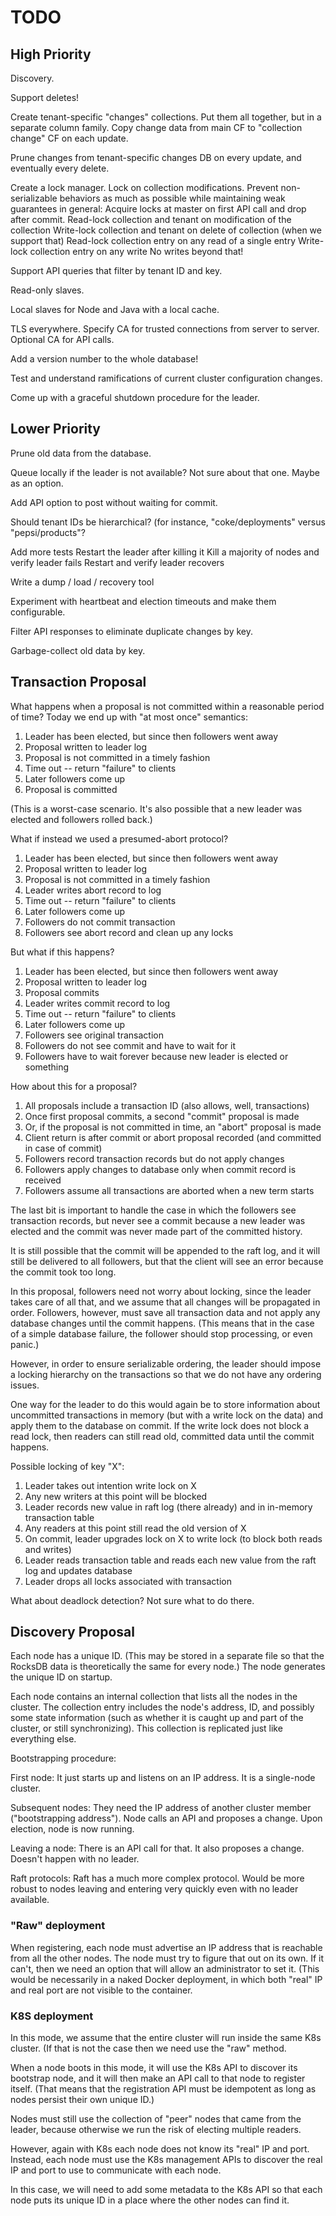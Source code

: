 # TODO

## High Priority

Discovery.

Support deletes!

Create tenant-specific "changes" collections. Put them all together, but in a separate column family.
Copy change data from main CF to "collection change" CF on each update.

Prune changes from tenant-specific changes DB on every update, and eventually every delete.

Create a lock manager. Lock on collection modifications. Prevent non-serializable behaviors as much
as possible while maintaining weak guarantees in general:
  Acquire locks at master on first API call and drop after commit.
  Read-lock collection and tenant on modification of the collection
  Write-lock collection and tenant on delete of collection (when we support that)
  Read-lock collection entry on any read of a single entry
  Write-lock collection entry on any write
  No writes beyond that!

Support API queries that filter by tenant ID and key.

Read-only slaves.

Local slaves for Node and Java with a local cache.

TLS everywhere.
  Specify CA for trusted connections from server to server.
  Optional CA for API calls.

Add a version number to the whole database!

Test and understand ramifications of current cluster configuration changes.

Come up with a graceful shutdown procedure for the leader.

## Lower Priority

Prune old data from the database.

Queue locally if the leader is not available? Not sure about that one. Maybe as an option.

Add API option to post without waiting for commit.

Should tenant IDs be hierarchical?
  (for instance, "coke/deployments" versus "pepsi/products"?

Add more tests
  Restart the leader after killing it
  Kill a majority of nodes and verify leader fails
  Restart and verify leader recovers

Write a dump / load / recovery tool

Experiment with heartbeat and election timeouts and make them configurable.

Filter API responses to eliminate duplicate changes by key.

Garbage-collect old data by key.

## Transaction Proposal

What happens when a proposal is not committed within a reasonable period of time? Today we end up with
"at most once" semantics:

1) Leader has been elected, but since then followers went away
1) Proposal written to leader log
1) Proposal is not committed in a timely fashion
1) Time out -- return "failure" to clients
1) Later followers come up
1) Proposal is committed

(This is a worst-case scenario. It's also possible that a new leader was elected and followers rolled back.)

What if instead we used a presumed-abort protocol?

1) Leader has been elected, but since then followers went away
1) Proposal written to leader log
1) Proposal is not committed in a timely fashion
1) Leader writes abort record to log
1) Time out -- return "failure" to clients
1) Later followers come up
1) Followers do not commit transaction
1) Followers see abort record and clean up any locks

But what if this happens?

1) Leader has been elected, but since then followers went away
1) Proposal written to leader log
1) Proposal commits
1) Leader writes commit record to log
1) Time out -- return "failure" to clients
1) Later followers come up
1) Followers see original transaction
1) Followers do not see commit and have to wait for it
1) Followers have to wait forever because new leader is elected or something

How about this for a proposal?

1) All proposals include a transaction ID (also allows, well, transactions)
1) Once first proposal commits, a second "commit" proposal is made
1) Or, if the proposal is not committed in time, an "abort" proposal is made
1) Client return is after commit or abort proposal recorded (and committed in case of commit)
1) Followers record transaction records but do not apply changes
1) Followers apply changes to database only when commit record is received
1) Followers assume all transactions are aborted when a new term starts
  
The last bit is important to handle the case in which the followers see transaction
records, but never see a commit because a new leader was elected and the commit was never
made part of the committed history.

It is still possible that the commit will be appended to the raft log, and it will still
be delivered to all followers, but that the client will see an error because the commit took
too long.

In this proposal, followers need not worry about locking, since the leader takes care of all
that, and we assume that all changes will be propagated in order. Followers, however, must 
save all transaction data and not apply any database changes until the commit happens.
(This means that in the case of a simple database failure, the follower should stop processing,
or even panic.)

However, in order to ensure serializable ordering, the leader should impose a locking hierarchy
on the transactions so that we do not have any ordering issues. 

One way for the leader to do this would again be to store information about uncommitted transactions
in memory (but with a write lock on the data) and apply them to the database on commit. If the write
lock does not block a read lock, then readers can still read old, committed data until the commit
happens.

Possible locking of key "X":

1) Leader takes out intention write lock on X
1) Any new writers at this point will be blocked
1) Leader records new value in raft log (there already) and in in-memory transaction table
1) Any readers at this point still read the old version of X
1) On commit, leader upgrades lock on X to write lock (to block both reads and writes)
1) Leader reads transaction table and reads each new value from the raft log and updates database
1) Leader drops all locks associated with transaction

What about deadlock detection? Not sure what to do there.

## Discovery Proposal

Each node has a unique ID. (This may be stored in a separate file so that the RocksDB data is theoretically
the same for every node.) The node generates the unique ID on startup.

Each node contains an internal collection that lists all the nodes in the cluster. The collection entry
includes the node's address, ID, and possibly some state information (such as whether it is caught up 
and part of the cluster, or still synchronizing). This collection is replicated just like everything else.

Bootstrapping procedure:

First node: It just starts up and listens on an IP address. It is a single-node cluster.

Subsequent nodes: They need the IP address of another cluster member ("bootstrapping address"). Node calls
an API and proposes a change. Upon election, node is now running.

Leaving a node: There is an API call for that. It also proposes a change. Doesn't happen with no leader.

Raft protocols: Raft has a much more complex protocol. Would be more robust to nodes leaving and entering 
very quickly even with no leader available. 

### "Raw" deployment

When registering, each node must advertise an IP address that is reachable from all the other nodes. 
The node must try to figure that out on its own. If it can't, then we need an option that will allow an 
administrator to set it. (This would be necessarily in a naked Docker deployment, in which both "real" IP
and real port are not visible to the container.

### K8S deployment

In this mode, we assume that the entire cluster will run inside the same K8s cluster. (If that is not the case
then we need use the "raw" method.

When a node boots in this mode, it will use the K8s API to discover its bootstrap node, and it will then
make an API call to that node to register itself. (That means that the registration API must be idempotent
as long as nodes persist their own unique ID.)

Nodes must still use the collection of "peer" nodes that came from the leader, because otherwise we run the risk
of electing multiple readers.

However, again with K8s each node does not know its "real" IP and port. Instead, each node must use the K8s 
management APIs to discover the real IP and port to use to communicate with each node.

In this case, we will need to add some metadata to the K8s API so that each node puts its unique ID in a place
where the other nodes can find it.
